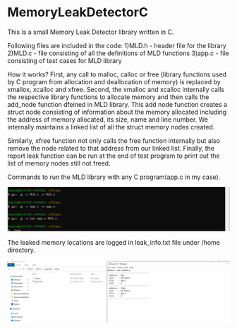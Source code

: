 # MemoryLeakDetectorC

This is a small Memory Leak Detector library written in C. 

Following files are included in the code:
1)MLD.h - header file for the library
2)MLD.c - file consisting of all the definitions of MLD functions
3)app.c - file consisting of test cases for MLD library

How it works? 
First, any call to malloc, calloc or free (library functions used by C program from allocation and deallocation of memory) is replaced by xmallox, xcalloc and xfree.
Second, the xmalloc and xcalloc internally calls the respective library functions to allocate memory and then calls the add_node function dfeined in MLD library.
This add node function creates a struct node consisting of information about the memory allocated including the address of memory allocated, its size, name and line number. We internally maintains a linked list of all the struct memory nodes created. 

Similarly, xfree function not only calls the free function internally but also remove the node  related to that address from our linked list.
Finally, the report leak function can be run at the end of test program to print out the list of memory nodes still not freed.

Commands to run the MLD library with any C program(app.c in my case).

![alt text](https://github.com/gmt20/MemoryLeakDetectorC/blob/main/1.PNG)

The leaked memory locations are logged in leak_info.txt file under /home directory.

![alt text](https://github.com/gmt20/MemoryLeakDetectorC/blob/main/2.PNG)
